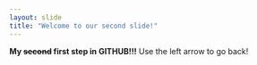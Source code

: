 ```yaml
---
layout: slide
title: "Welcome to our second slide!"
---
```

**My ~~second~~ first step in GITHUB!!!**
Use the left arrow to go back!
